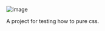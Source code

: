 ![image](https://github.com/user-attachments/assets/37deb57d-7067-4428-8215-a607e6bc98f2)

A project for testing how to pure css.
